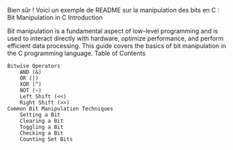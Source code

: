 Bien sûr ! Voici un exemple de README sur la manipulation des bits en C :
Bit Manipulation in C
Introduction

Bit manipulation is a fundamental aspect of low-level programming and is used to interact directly with hardware, optimize performance, and perform efficient data processing. This guide covers the basics of bit manipulation in the C programming language.
Table of Contents

    Bitwise Operators
        AND (&)
        OR (|)
        XOR (^)
        NOT (~)
        Left Shift (<<)
        Right Shift (>>)
    Common Bit Manipulation Techniques
        Setting a Bit
        Clearing a Bit
        Toggling a Bit
        Checking a Bit
        Counting Set Bits
